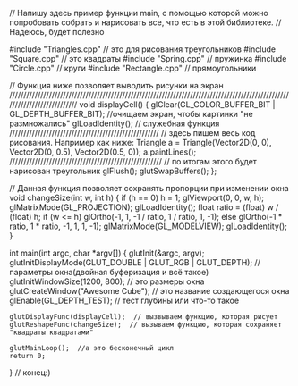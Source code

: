 // Напишу здесь пример функции main, с помощью которой можно попробовать собрать и нарисовать все, что есть в этой библиотеке.
// Надеюсь, будет полезно

#include "Triangles.cpp"  // это для рисования треугольников
#include "Square.cpp"  // это квадраты
#include "Spring.cpp"  // пружинка
#include "Circle.cpp"  // круги
#include "Rectangle.cpp"  // прямоугольники

// Функция ниже позволяет выводить рисунки на экран
///////////////////////////////////////////////////////////////////////////////////////////////////////////////////////////
void displayCell()
{
    glClear(GL_COLOR_BUFFER_BIT | GL_DEPTH_BUFFER_BIT); //очищаем экран, чтобы картинки "не размножались"
    glLoadIdentity();  // служебная функция
    /////////////////////////////////////////////////////
    // здесь пишем весь код рисования. Например как ниже:
    Triangle a = Triangle(Vector2D(0, 0), Vector2D(0, 0.5), Vector2D(0.5, 0));
    a.paintLines();
    //////////////////////////////////////////////////////
    // по итогам этого будет нарисован треугольник
    glFlush();
    glutSwapBuffers();
};

// Данная функция позволяет сохранять пропорции при изменении окна
void changeSize(int w, int h)
{
    if (h == 0)
        h = 1;
    glViewport(0, 0, w, h);
    glMatrixMode(GL_PROJECTION);
    glLoadIdentity();
    float ratio = (float) w / (float) h;
    if (w <= h)
        glOrtho(-1, 1, -1 / ratio, 1 / ratio, 1, -1);
    else
        glOrtho(-1 * ratio, 1 * ratio, -1, 1, 1, -1);
    glMatrixMode(GL_MODELVIEW);
    glLoadIdentity();
}

int main(int argc, char *argv[])
{
    glutInit(&argc, argv);
    glutInitDisplayMode(GLUT_DOUBLE | GLUT_RGB | GLUT_DEPTH);  // параметры окна(двойная буферизация и всё такое)
    glutInitWindowSize(1200, 800);  // это размеры окна
    glutCreateWindow("Awesome Cube");  // это название создающегося окна
    glEnable(GL_DEPTH_TEST);  // тест глубины или что-то такое

    glutDisplayFunc(displayCell);  // вызвываем функцию, которая рисует
    glutReshapeFunc(changeSize);  // вызываем функцию, которая сохраняет "квадраты квадратами"

    glutMainLoop();  //а это бесконечный цикл
    return 0;
}
// конец:)
